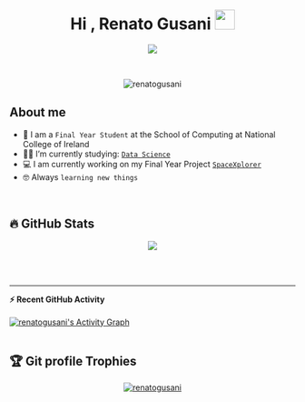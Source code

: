 <h1 align="center">Hi , Renato Gusani <img src="https://media.giphy.com/media/hvRJCLFzcasrR4ia7z/giphy.gif" width="35"></h1>
<p align="center">
  <a href="https://github.com/renatogusani/readme-typing-svg"><img src="https://readme-typing-svg.herokuapp.com?lines=Data+Science+Student;Avid+Programmer;Always%20learning%20new%20things&center=true&width=500&height=50"></a>
</p>


<br>

<p align="center"> 
	<img src="https://komarev.com/ghpvc/?username=renatogusani&label=Profile%20views&color=0e75b6&style=plastic" alt="renatogusani" /> 
</p>



## About me
- :school: I am a `Final Year Student` at the School of Computing at National College of Ireland
- :student: I’m currently studying: [`Data Science`](https://github.com/renatogusani/BSc-Data-Science)
- :computer: I am currently working on my Final Year Project [`SpaceXplorer`](https://github.com/renatogusani/SpaceXplorer)
- :nerd_face: Always `learning new things`

<br>

## 🔥 GitHub Stats
<p align="center">
<img src="https://github-readme-streak-stats.herokuapp.com/?user=renatogusani&theme=solarized-dark">
</p>

<br>
<br>

----

  <summary><b>⚡ Recent GitHub Activity</b></summary>
  <br/>
   <a href="https://github.com/renatogusani"><img alt="renatogusani's Activity Graph" src="https://activity-graph.herokuapp.com/graph?username=renatogusani&custom_title=renatogusani's%20Contribution%20Graph&theme=react-dark" /></a>
  <br/>


<br/>

## :trophy: Git profile Trophies

<p align="center"> <a href="https://github.com/ryo-ma/github-profile-trophy"><img src="https://github-profile-trophy.vercel.app/?username=renatogusani&layout=compact&theme=algolia" alt="renatogusani" /></a> </p>


